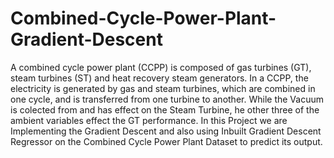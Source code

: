 # Combined-Cycle-Power-Plant-Gradient-Descent
A combined cycle power plant (CCPP) is composed of gas turbines (GT), steam turbines (ST) and heat recovery steam generators. In a CCPP, the electricity is generated by gas and steam turbines, which are combined in one cycle, and is transferred from one turbine to another. While the Vacuum is colected from and has effect on the Steam Turbine, he other three of the ambient variables effect the GT performance. In this Project we are Implementing the Gradient Descent and also using Inbuilt Gradient Descent Regressor on the Combined Cycle Power Plant Dataset to predict its output.

